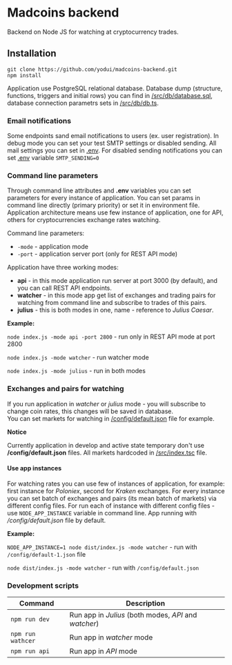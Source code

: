 # Madcoins backend
Backend on Node JS for watching at cryptocurrency trades.

## Installation
```
git clone https://github.com/yodui/madcoins-backend.git
npm install
```
Application use PostgreSQL relational database. Database dump (structure, functions, triggers and initial rows) you can find in [/src/db/database.sql](/src/db/database.sql), database connection parametrs sets in [/src/db/db.ts](/src/db/db.ts).

### Email notifications
Some endpoints sand email notifications to users (ex. user registration). In debug mode you can set your test SMTP settings or disabled sending. All mail settings you can set in [.env](/.env). For disabled sending notifications you can set [.env](./.env) variable `SMTP_SENDING=0` 

### Command line parameters

Through command line attributes and **.env** variables you can set parameters for every instance of application. You can set params in command line directly (primary priority) or set it in environment file.
Application architecture means use few instance of application, one for API, others for cryptocurrencies exchange rates watching.

Command line parameters:
- `-mode` - application mode
- `-port` - application server port (only for REST API mode)

Application have three working modes:
* **api** - in this mode application run server at port 3000 (by default), and you can call REST API endpoints.
* **watcher** - in this mode app get list of exchanges and trading pairs for watching from command line and subscribe to trades of this pairs.
* **julius** - this is both modes in one, name - reference to *Julius Caesar*.

**Example:**

`node index.js -mode api -port 2800` - run only in REST API mode at port 2800

`node index.js -mode watcher` - run watcher mode

`node index.js -mode julius` - run in both modes

### Exchanges and pairs for watching

If you run application in *watcher* or *julius* mode - you will subscribe to change coin rates, this changes will be saved in database.     
You can set markets for watching in [/config/default.json](/config/default.json) file for example.

**Notice**

Currently application in develop and active state temporary don't use **/config/default.json** files.
All markets hardcoded in [/src/index.tsc](/src/index.tsc) file.

#### Use app instances

For watching rates you can use few of instances of application, for example: first instance for *Poloniex*, second for *Kraken* exchanges.
For every instance you can set batch of exchanges and pairs (its mean batch of markets) via different config files. For run each of instance with different config files - use `NODE_APP_INSTANCE` variable in command line.
App running with */config/default.json* file by default.

**Example:**

`NODE_APP_INSTANCE=1 node dist/index.js -mode watcher` - run with `/config/default-1.json` file

`node dist/index.js -mode watcher` - run with `/config/default.json`


### Development scripts
| Command | Description |
| --- | --- |
| `npm run dev` | Run app in *Julius* (both modes, *API* and *watcher*) |
| `npm run wathcer` | Run app in *watcher* mode |
| `npm run api` | Run app in *API* mode |
